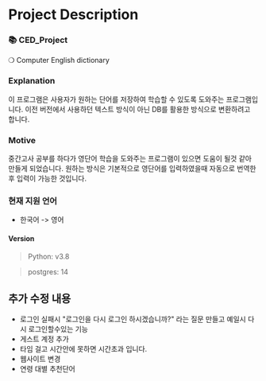 # Project Description
### 📚 CED_Project
❍ Computer English dictionary

### Explanation
이 프로그램은 사용자가 원하는 단어를 저장하여 학습할 수 있도록 도와주는 프로그램입니다.
이전 버전에서 사용하던 텍스트 방식이 아닌 DB를 활용한 방식으로 변환하려고 합니다.

### Motive
중간고사 공부를 하다가 영단어 학습을 도와주는 프로그램이 있으면 도움이 될것 같아 만들게 되었습니다.
원하는 방식은 기본적으로 영단어를 입력하였을때 자동으로 번역한 후 입력이 가능한 것입니다.



### 현재 지원 언어
- 한국어 -> 영어

#### Version
> Python: v3.8

> postgres: 14

## 추가 수정 내용
- 로그인 실패시  "로그인을 다시 로그인 하시겠습니까?" 라는 질문 만들고 예일시 다시 로그인할수있는 기능
- 게스트 계정 추가
- 타임 걸고 시간안에 못하면 시간초과 입니다.
- 웹사이트 변경
- 연령 대별 추천단어
